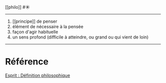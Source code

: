 [[philo]] #☀️ 
___
1. [[principe]] de penser 
2. élément de nécessaire à la pensée
3. façon d'agir habituelle
4. un sens profond (difficile à atteindre, ou grand ou qui vient de loin)
____
# Référence
[Esprit : Définition philosophique](https://dicophilo.fr/definition/esprit/#:~:text=Substance%20immatérielle%20qui%20sert%20de,par%20opposition%20à%20sa%20littéralité.)